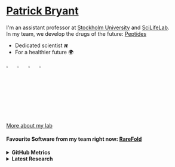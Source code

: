 
# [Patrick Bryant](https://patrickbryantlab.github.io)
I'm an assistant professor at [Stockholm University](https://www.su.se/department-of-molecular-biosciences-the-wenner-gren-institute/) and [SciLifeLab](https://www.scilifelab.se). \
In my team, we develop the drugs of the future: [Peptides](https://en.wikipedia.org/wiki/Peptide)
- Dedicated scientist 𝞹
- For a healthier future 🌍

[<img src="https://img.icons8.com/?size=100&id=79076&format=png&color=000000" width="3.5%"/>](https://scholar.google.com/citations?user=KPlaFQQAAAAJ&hl=en&oi=ao) &nbsp;
[<img src="https://img.icons8.com/color/48/000000/twitter.png" width="3.5%"/>](https://twitter.com/Patrick18287926)  &nbsp;
[<img src="https://img.icons8.com/color/48/000000/linkedin.png" width="3.5%"/>](https://www.linkedin.com/in/patrick-bryant-phd/) &nbsp;
<a href="mailto:patrick.bryant@scilifelab.se"> <img src="https://img.icons8.com/fluent/48/000000/gmail.png" width="3.5%"/>

[More about my lab](https://patrickbryantlab.github.io)

#### Favourite Software from my team right now: [RareFold](https://github.com/patrickbryant1/RareFold)

<div align="left">
    <details>
        <summary><b>GitHub Metrics</b></summary>
    <br>

[![Stats](https://github-readme-stats.vercel.app/api?username=patrickbryant1&show_icons=true)](https://github-readme-stats.vercel.app/api?username=patrickbryant1&show_icons=true&theme=radical)&nbsp; &nbsp; &nbsp; &nbsp; &nbsp; &nbsp; &nbsp; &nbsp; &nbsp; &nbsp;
</div>

<div align="left">
    <details>
        <summary><b>Latest Research</b></summary>
    <br>

[Noncanonical amino acids](https://www.biorxiv.org/content/10.1101/2025.05.19.654846v1)
[HIV inhibitor](https://www.biorxiv.org/content/10.1101/2025.04.30.651413v1) \
[Metabolic disease](https://www.biorxiv.org/content/10.1101/2025.06.06.658268v1)
